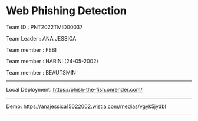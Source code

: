 # Web Phishing Detection

Team ID : PNT2022TMID00037

Team Leader : ANA JESSICA

Team member : FEBI

Team member : HARINI (24-05-2002)

Team member : BEAUTSMIN

----
Local Deployment: https://phish-the-fish.onrender.com/

---

Demo: https://anajessica15022002.wistia.com/medias/vgyk5jydbl

---

